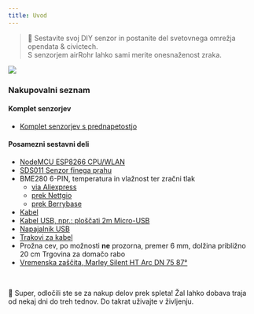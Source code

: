 ```yaml
---
title: Uvod
---
```

> 🚧 Sestavite svoj DIY senzor in postanite del svetovnega omrežja opendata & civictech. <br> S senzorjem airRohr lahko sami merite onesnaženost zraka.


<img src="../docs/airrohr/particulate-matter-air-quality-sensor-kit.jpeg" loading="lazy"/>

### Nakupovalni seznam
#### Komplet senzorjev
* [Komplet senzorjev s prednapetostjo](https://nettigo.eu/products/sensor-community-kit-sds011-bme280-english-language-harness-cable-edition)

#### Posamezni sestavni deli
* [NodeMCU ESP8266 CPU/WLAN](https://www.aliexpress.com/wholesale?groupsort=1&SortType=price_asc&SearchText=nodemcu+v3+esp8266+ch340)
* [SDS011 Senzor finega prahu](http://www.aliexpress.com/wholesale?groupsort=1&SortType=price_asc&SearchText=sds011)
* BME280 6-PIN, temperatura in vlažnost ter zračni tlak
  - [via Aliexpress](https://www.aliexpress.com/wholesale?catId=0&initiative_id=SB_20200308040440&SearchText=bme280+-5V+%2B3.3V)
  - [prek Nettgio](https://nettigo.eu/products/module-pressure-humidity-and-temperature-sensor-bosch-bme280)
  - [prek Berrybase](https://www.berrybase.de/sensoren-module/feuchtigkeit/gy-bme280-breakout-board-3in1-sensor-f-252-r-temperatur-luftfeuchtigkeit-und-luftdruck?c=92)
* [Kabel](http://www.aliexpress.com/wholesale?groupsort=1&SortType=price_asc&SearchText=Dupont+kabel+20cm+ženska-ženska)
* [Kabel USB, npr.: ploščati 2m Micro-USB](https://www.aliexpress.com/wholesale?catId=0&initiative_id=SB_20200308040708&SearchText=micro+usb+ploščati+kabel+2m)
* [Napajalnik USB](https://www.aliexpress.com/wholesale?catId=0&initiative_id=SB_20200308040834&SearchText=single+micro+usb+eu+power+supply)
* [Trakovi za kabel](https://www.aliexpress.com/wholesale?catId=0&initiative_id=SB_20200308040852&SearchText=cable+trakovi)
* Prožna cev, po možnosti **ne** prozorna, premer 6 mm, dolžina približno 20 cm Trgovina za domačo rabo
* [Vremenska zaščita, Marley Silent HT Arc DN 75 87°](https://www.bauhaus.info/rohrsysteme/marley-ht-bogen-/p/13625028)


<br>

🙌 Super, odločili ste se za nakup delov prek spleta!
Žal lahko dobava traja od nekaj dni do treh tednov.
Do takrat uživajte v življenju️.

